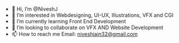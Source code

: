 - 👋 Hi, I’m @NiveshJ
- 👀 I’m interested in Webdesigning, UI-UX, Illustrations, VFX and CGI
- 🌱 I’m currently learning Front End Development
- 💞️ I’m looking to collaborate on VFX AND Website Development
- 📫 How to reach me Email: niveshjain32@gmail.com

<!---
NiveshJ/NiveshJ is a ✨ special ✨ repository because its `README.md` (this file) appears on your GitHub profile.
You can click the Preview link to take a look at your changes.
--->
